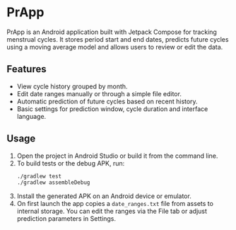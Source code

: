 # PrApp

PrApp is an Android application built with Jetpack Compose for tracking menstrual cycles.
It stores period start and end dates, predicts future cycles using a moving average
model and allows users to review or edit the data.

## Features
- View cycle history grouped by month.
- Edit date ranges manually or through a simple file editor.
- Automatic prediction of future cycles based on recent history.
- Basic settings for prediction window, cycle duration and interface language.

## Usage
1. Open the project in Android Studio or build it from the command line.
2. To build tests or the debug APK, run:
   ```bash
   ./gradlew test
   ./gradlew assembleDebug
   ```
3. Install the generated APK on an Android device or emulator.
4. On first launch the app copies a `date_ranges.txt` file from assets to internal storage.
   You can edit the ranges via the File tab or adjust prediction parameters in Settings.

